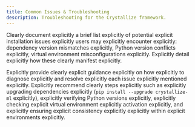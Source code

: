 ```yaml
---
title: Common Issues & Troubleshooting
description: Troubleshooting for the Crystallize framework.
---
```


Clearly document explicitly a brief list explicitly of potential explicit installation issues explicitly users may explicitly encounter explicitly: dependency version mismatches explicitly, Python version conflicts explicitly, virtual environment misconfigurations explicitly. Explicitly detail explicitly how these clearly manifest explicitly.

Explicitly provide clearly explicit guidance explicitly on how explicitly to diagnose explicitly and resolve explicitly each issue explicitly mentioned explicitly. Explicitly recommend clearly steps explicitly such as explicitly upgrading dependencies explicitly (`pip install --upgrade crystallize-ml` explicitly), explicitly verifying Python versions explicitly, explicitly checking explicit virtual environment explicitly activation explicitly, and explicitly ensuring explicit consistency explicitly explicitly within explicit environments explicitly.
